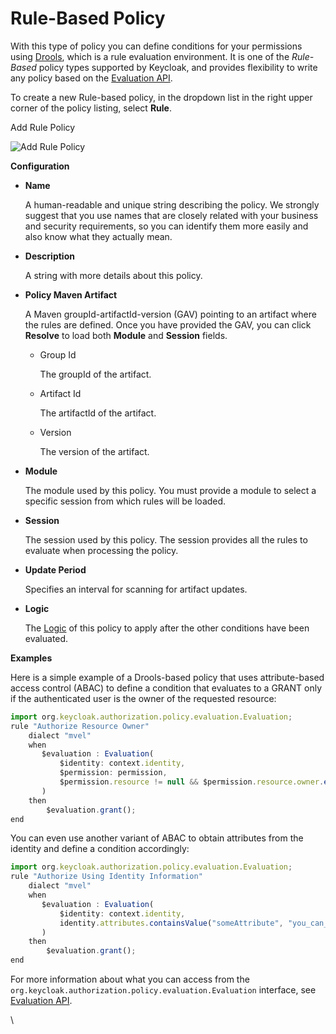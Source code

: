 # Rule-Based Policy

With this type of policy you can define conditions for your permissions using [Drools](http://www.drools.org/), which is a rule evaluation environment. It is one of the _Rule-Based_ policy types supported by Keycloak, and provides flexibility to write any policy based on the [Evaluation API](https://wjw465150.gitbooks.io/keycloak-documentation/content/authorization\_services/topics/policy/evaluation-api.html#\_policy\_evaluation\_api).

To create a new Rule-based policy, in the dropdown list in the right upper corner of the policy listing, select **Rule**.

Add Rule Policy

![Add Rule Policy](https://wjw465150.gitbooks.io/keycloak-documentation/content/authorization\_services/keycloak-images/policy/create-drools.png)

**Configuration**

*   **Name**

    A human-readable and unique string describing the policy. We strongly suggest that you use names that are closely related with your business and security requirements, so you can identify them more easily and also know what they actually mean.
*   **Description**

    A string with more details about this policy.
*   **Policy Maven Artifact**

    A Maven groupId-artifactId-version (GAV) pointing to an artifact where the rules are defined. Once you have provided the GAV, you can click **Resolve** to load both **Module** and **Session** fields.

    *   Group Id

        The groupId of the artifact.
    *   Artifact Id

        The artifactId of the artifact.
    *   Version

        The version of the artifact.
*   **Module**

    The module used by this policy. You must provide a module to select a specific session from which rules will be loaded.
*   **Session**

    The session used by this policy. The session provides all the rules to evaluate when processing the policy.
*   **Update Period**

    Specifies an interval for scanning for artifact updates.
*   **Logic**

    The [Logic](https://wjw465150.gitbooks.io/keycloak-documentation/content/authorization\_services/topics/policy/logic.html#\_policy\_logic) of this policy to apply after the other conditions have been evaluated.

**Examples**

Here is a simple example of a Drools-based policy that uses attribute-based access control (ABAC) to define a condition that evaluates to a GRANT only if the authenticated user is the owner of the requested resource:

```javascript
import org.keycloak.authorization.policy.evaluation.Evaluation;
rule "Authorize Resource Owner"
    dialect "mvel"
    when
       $evaluation : Evaluation(
           $identity: context.identity,
           $permission: permission,
           $permission.resource != null && $permission.resource.owner.equals($identity.id)
       )
    then
        $evaluation.grant();
end
```

You can even use another variant of ABAC to obtain attributes from the identity and define a condition accordingly:

```javascript
import org.keycloak.authorization.policy.evaluation.Evaluation;
rule "Authorize Using Identity Information"
    dialect "mvel"
    when
       $evaluation : Evaluation(
           $identity: context.identity,
           identity.attributes.containsValue("someAttribute", "you_can_access")
       )
    then
        $evaluation.grant();
end
```

For more information about what you can access from the `org.keycloak.authorization.policy.evaluation.Evaluation` interface, see [Evaluation API](https://wjw465150.gitbooks.io/keycloak-documentation/content/authorization\_services/topics/policy/evaluation-api.html#\_policy\_evaluation\_api).

\
